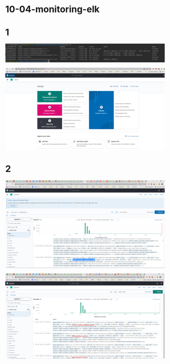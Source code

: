 # 10-04-monitoring-elk

# 1

![img_3.png](img_3.png)

![img_1.png](img_1.png)

# 2


![img_2.png](img_2.png)

![img_4.png](img_4.png)